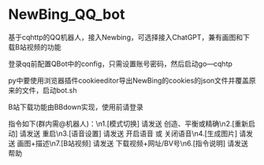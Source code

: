 # NewBing_QQ_bot 

基于cqhttp的QQ机器人，接入Newbing，可选择接入ChatGPT，兼有画图和下载B站视频的功能 

登录qq前配置QBot中的config，只需设置账号密码，然后启动go—cqhtp 

py中要使用浏览器插件cookieeditor导出NewBing的cookies的json文件并覆盖原来的文件，启动bot.sh 

B站下载功能由BBdown实现，使用前请登录

指令如下(群内需@机器人)：\n1.[模式切换] 请发送 创造、平衡或精确\n2.[重新启动] 请发送 重启\n3.[语音设置] 请发送 开启语音 或 关闭语音\n4.[生成图片] 请发送 画图+描述\n7.[B站视频] 请发送 下载视频+网址/BV号\n6.[指令说明] 请发送 帮助
